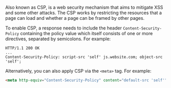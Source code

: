 Also known as CSP, is a web security mechanism that aims to mitigate XSS and some other attacks. The CSP works by restricting the resources that a page can load and whether a page can be framed by other pages.

To enable CSP, a response needs to include the header `Content-Security-Policy` containing the policy value which itself consists of one or more directives, separated by semicolons. For example:
```http
HTTP/1.1 200 OK
...
Content-Security-Policy: script-src 'self' js.website.com; object-src 'self';
```

Alternatively, you can also apply CSP via the `<meta>` tag. For example:
```html
<meta http-equiv="Content-Security-Policy" content="default-src 'self'">
```